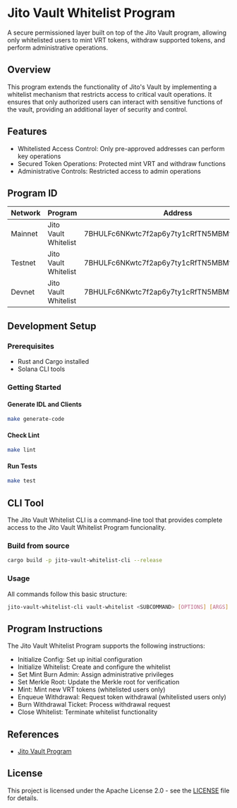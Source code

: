 # Jito Vault Whitelist Program

A secure permissioned layer built on top of the Jito Vault program, allowing only whitelisted users to mint VRT tokens, withdraw supported tokens, and perform administrative operations.

## Overview

This program extends the functionality of Jito's Vault by implementing a whitelist mechanism that restricts access to critical vault operations.
It ensures that only authorized users can interact with sensitive functions of the vault, providing an additional layer of security and control.

## Features

- Whitelisted Access Control: Only pre-approved addresses can perform key operations
- Secured Token Operations: Protected mint VRT and withdraw functions
- Administrative Controls: Restricted access to admin operations


## Program ID

| Network | Program              | Address                                       | Version |
|---------|----------------------|-----------------------------------------------|---------|
| Mainnet | Jito Vault Whitelist | 7BHULFc6NKwtc7f2ap6y7ty1cRfTN5MBMfJQj1rxEUhP  | 0.0.1   |
| Testnet | Jito Vault Whitelist | 7BHULFc6NKwtc7f2ap6y7ty1cRfTN5MBMfJQj1rxEUhP  | 0.0.1   |
| Devnet  | Jito Vault Whitelist | 7BHULFc6NKwtc7f2ap6y7ty1cRfTN5MBMfJQj1rxEUhP  | 0.0.1   |

## Development Setup

### Prerequisites

- Rust and Cargo installed
- Solana CLI tools

### Getting Started

#### Generate IDL and Clients

```bash
make generate-code
```

#### Check Lint

```bash
make lint
```

#### Run Tests

```bash
make test
```

## CLI Tool

The Jito Vault Whitelist CLI is a command-line tool that provides complete access to the Jito Vault Whitelist Program funcionality.

### Build from source

```bash
cargo build -p jito-vault-whitelist-cli --release
```

### Usage

All commands follow this basic structure:

```bash
jito-vault-whitelist-cli vault-whitelist <SUBCOMMAND> [OPTIONS] [ARGS]
```

## Program Instructions

The Jito Vault Whitelist Program supports the following instructions:

- Initialize Config: Set up initial configuration
- Initialize Whitelist: Create and configure the whitelist
- Set Mint Burn Admin: Assign administrative privileges
- Set Merkle Root: Update the Merkle root for verification
- Mint: Mint new VRT tokens (whitelisted users only)
- Enqueue Withdrawal: Request token withdrawal (whitelisted users only)
- Burn Withdrawal Ticket: Process withdrawal request
- Close Whitelist: Terminate whitelist functionality


## References

- [Jito Vault Program](https://github.com/jito-foundation/restaking)

## License

This project is licensed under the Apache License 2.0 - see the [LICENSE](LICENSE) file for details.

